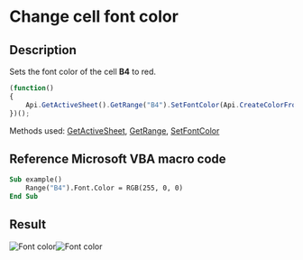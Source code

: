 # Change cell font color

## Description

Sets the font color of the cell **B4** to red.

<!-- This code snippet is shown in the screenshot. -->

<!-- eslint-skip -->

``` ts
(function()
{
    Api.GetActiveSheet().GetRange("B4").SetFontColor(Api.CreateColorFromRGB(255, 0, 0));
})();
```

Methods used: [GetActiveSheet](../../../../office-api/usage-api/spreadsheet-api/Api/Methods/GetActiveSheet.md), [GetRange](../../../../office-api/usage-api/spreadsheet-api/ApiWorksheet/Methods/GetRange.md), [SetFontColor](../../../../office-api/usage-api/spreadsheet-api/ApiRange/Methods/SetFontColor.md)

## Reference Microsoft VBA macro code

``` vb
Sub example()
    Range("B4").Font.Color = RGB(255, 0, 0)
End Sub
```

## Result

![Font color](/assets/images/plugins/font-color.png#gh-light-mode-only)![Font color](/assets/images/plugins/font-color.dark.png#gh-dark-mode-only)
